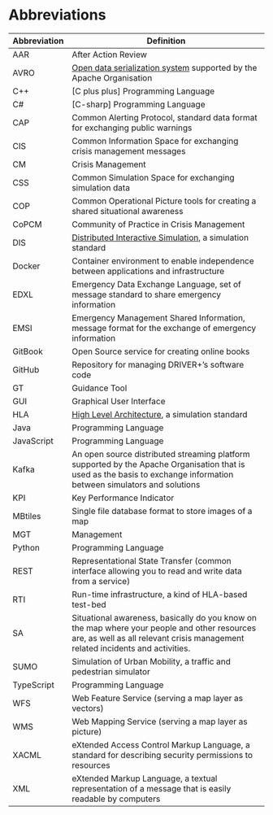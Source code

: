 # Abbreviations

| Abbreviation | Definition |
|--------------|------------|
| AAR          | After Action Review
| AVRO         | [Open data serialization system](https://avro.apache.org/) supported by the Apache Organisation
| C++          | [C plus plus] Programming Language
| C#           | [C-sharp] Programming Language
| CAP          | Common Alerting Protocol, standard data format for exchanging public warnings
| CIS          | Common Information Space for exchanging crisis management messages
| CM           | Crisis Management
| CSS          | Common Simulation Space for exchanging simulation data
| COP          | Common Operational Picture tools for creating a shared situational awareness
| CoPCM        | Community of Practice in Crisis Management
| DIS          | [Distributed Interactive Simulation](https://en.wikipedia.org/wiki/Distributed_Interactive_Simulation), a simulation standard
| Docker       | Container environment to enable independence between applications and infrastructure
| EDXL         | Emergency Data Exchange Language, set of message standard to share emergency information
| EMSI         | Emergency Management Shared Information, message format for the exchange of emergency information
| GitBook      | Open Source service for creating online books
| GitHub       | Repository for managing DRIVER+’s software code
| GT           | Guidance Tool
| GUI          | Graphical User Interface
| HLA          | [High Level Architecture](https://en.wikipedia.org/wiki/High-level_architecture), a simulation standard
| Java         | Programming Language
| JavaScript   | Programming Language
| Kafka        | An open source distributed streaming platform supported by the Apache Organisation that is used as the basis to exchange information between simulators and solutions
| KPI          | Key Performance Indicator
| MBtiles      | Single file database format to store images of a map
| MGT          | Management
| Python       | Programming Language
| REST         | Representational State Transfer (common interface allowing you to read and write data from a service)
| RTI          | Run-time infrastructure, a kind of HLA-based test-bed
| SA           | Situational awareness, basically do you know on the map where your people and other resources are, as well as all relevant crisis management related incidents and activities.
| SUMO         | Simulation of Urban Mobility, a traffic and pedestrian simulator
| TypeScript   | Programming Language
| WFS          | Web Feature Service (serving a map layer as vectors)
| WMS          | Web Mapping Service (serving a map layer as picture)
| XACML        | eXtended Access Control Markup Language, a standard for describing security permissions to resources
| XML          | eXtended Markup Language, a textual representation of a message that is easily readable by computers
